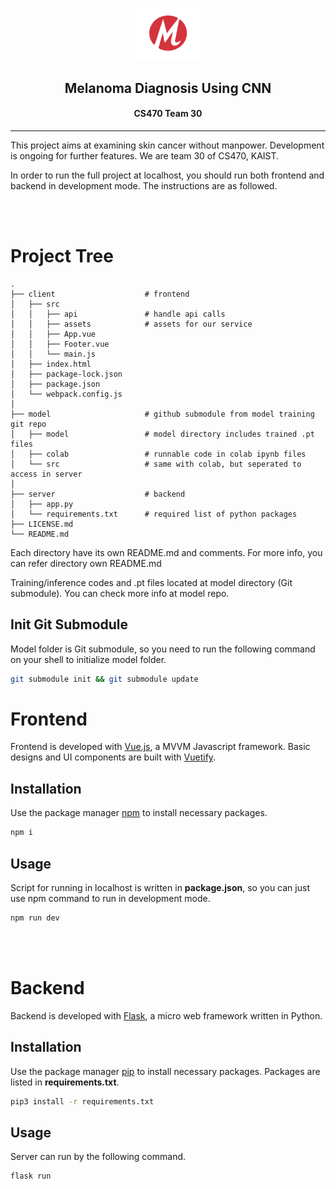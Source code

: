 <p align="center"><img width="100" src="./client/src/assets/logo.png"></p>

<h2 align="center">Melanoma Diagnosis Using CNN</h2>
<h4 align="center">CS470 Team 30</h4>

---

This project aims at examining skin cancer without manpower. Development is ongoing for further features. We are team 30 of CS470, KAIST.

In order to run the full project at localhost, you should run both frontend and backend in development mode. The instructions are as followed.

<br></br>

# Project Tree
```
.
├── client                    # frontend
│   ├── src
│   │   ├── api               # handle api calls
│   │   ├── assets            # assets for our service
│   │   ├── App.vue
│   │   ├── Footer.vue
│   │   └── main.js
│   ├── index.html
│   ├── package-lock.json
│   ├── package.json
│   └── webpack.config.js
│
├── model                     # github submodule from model training git repo
│   ├── model                 # model directory includes trained .pt files
│   ├── colab                 # runnable code in colab ipynb files
│   └── src                   # same with colab, but seperated to access in server
│
├── server                    # backend
│   ├── app.py
│   └── requirements.txt      # required list of python packages
├── LICENSE.md
└── README.md
```
Each directory have its own README.md and comments. For more info, you can refer directory own README.md

Training/inference codes and .pt files located at model directory (Git submodule). You can check more info at model repo.
## Init Git Submodule
Model folder is Git submodule, so you need to run the following command on your shell to initialize model folder.
```bash
git submodule init && git submodule update
```
# Frontend

Frontend is developed with [Vue.js](https://vuejs.org/), a MVVM Javascript framework. Basic designs and UI components are built with [Vuetify](https://vuetifyjs.com/). 
## Installation

Use the package manager [npm](https://www.npmjs.com/) to install necessary packages.
```bash
npm i
```

## Usage

Script for running in localhost is written in **package.json**, so you can just use npm command to run in development mode.
```bash
npm run dev
```

<br></br>

# Backend
Backend is developed with [Flask](https://flask.palletsprojects.com/en/1.1.x/), a micro web framework written in Python.
## Installation

Use the package manager [pip](https://pip.pypa.io/en/stable/) to install necessary packages. Packages are listed in **requirements.txt**.
```bash
pip3 install -r requirements.txt
```

## Usage

Server can run by the following command.
```bash
flask run
```

